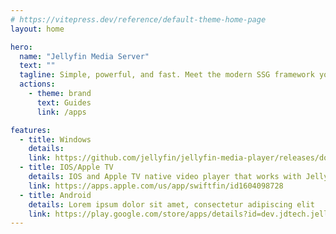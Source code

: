 ```yaml
---
# https://vitepress.dev/reference/default-theme-home-page
layout: home

hero:
  name: "Jellyfin Media Server"
  text: ""
  tagline: Simple, powerful, and fast. Meet the modern SSG framework you've always wanted.
  actions:
    - theme: brand
      text: Guides
      link: /apps

features:
  - title: Windows
    details:
    link: https://github.com/jellyfin/jellyfin-media-player/releases/download/v1.9.0/JellyfinMediaPlayer-1.9.0-windows-x64.exe
  - title: IOS/Apple TV
    details: IOS and Apple TV native video player that works with Jellyfin
    link: https://apps.apple.com/us/app/swiftfin/id1604098728
  - title: Android
    details: Lorem ipsum dolor sit amet, consectetur adipiscing elit
    link: https://play.google.com/store/apps/details?id=dev.jdtech.jellyfin&hl=en_US&gl=US
---
```

